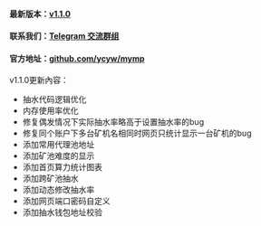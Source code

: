#### 最新版本：[v1.1.0](https://github.com/ycyw/mymp/releases/tag/v1.1.0)
#### 联系我们：[Telegram 交流群组](https://t.me/myminerproxy)
#### 官方地址：[github.com/ycyw/mymp](https://github.com/ycyw/mymp)
v1.1.0更新內容：
- 抽水代码逻辑优化
- 内存使用率优化
- 修复偶发情况下实际抽水率略高于设置抽水率的bug
- 修复同个账户下多台矿机名相同时网页只统计显示一台矿机的bug
- 添加常用代理池地址
- 添加矿池难度的显示
- 添加首页算力统计图表
- 添加跨矿池抽水
- 添加动态修改抽水率
- 添加网页端口密码自定义
- 添加抽水钱包地址校验
